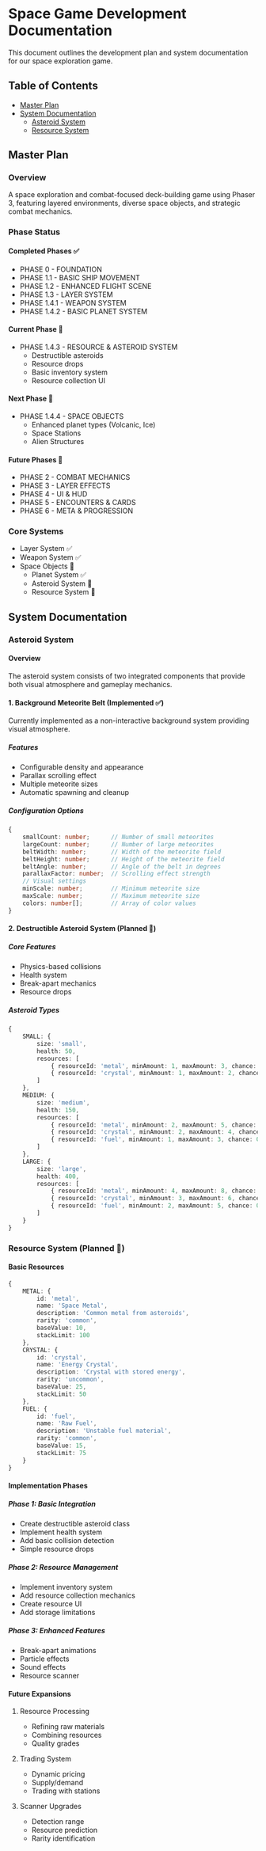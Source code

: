 # Space Game Development Documentation

This document outlines the development plan and system documentation for our space exploration game.

## Table of Contents
- [Master Plan](#master-plan)
- [System Documentation](#system-documentation)
  - [Asteroid System](#asteroid-system)
  - [Resource System](#resource-system)

## Master Plan

### Overview
A space exploration and combat-focused deck-building game using Phaser 3, featuring layered environments, diverse space objects, and strategic combat mechanics.

### Phase Status

#### Completed Phases ✅
- PHASE 0 - FOUNDATION
- PHASE 1.1 - BASIC SHIP MOVEMENT
- PHASE 1.2 - ENHANCED FLIGHT SCENE
- PHASE 1.3 - LAYER SYSTEM
- PHASE 1.4.1 - WEAPON SYSTEM
- PHASE 1.4.2 - BASIC PLANET SYSTEM

#### Current Phase 🔄
- PHASE 1.4.3 - RESOURCE & ASTEROID SYSTEM
  - Destructible asteroids
  - Resource drops
  - Basic inventory system
  - Resource collection UI

#### Next Phase 🎯
- PHASE 1.4.4 - SPACE OBJECTS
  - Enhanced planet types (Volcanic, Ice)
  - Space Stations
  - Alien Structures

#### Future Phases 📅
- PHASE 2 - COMBAT MECHANICS
- PHASE 3 - LAYER EFFECTS
- PHASE 4 - UI & HUD
- PHASE 5 - ENCOUNTERS & CARDS
- PHASE 6 - META & PROGRESSION

### Core Systems
- Layer System ✅
- Weapon System ✅
- Space Objects 🔄
  - Planet System ✅
  - Asteroid System 🔄
  - Resource System 🎯

## System Documentation

### Asteroid System

#### Overview
The asteroid system consists of two integrated components that provide both visual atmosphere and gameplay mechanics.

#### 1. Background Meteorite Belt (Implemented ✅)
Currently implemented as a non-interactive background system providing visual atmosphere.

##### Features
- Configurable density and appearance
- Parallax scrolling effect
- Multiple meteorite sizes
- Automatic spawning and cleanup

##### Configuration Options
```typescript
{
    smallCount: number;      // Number of small meteorites
    largeCount: number;      // Number of large meteorites
    beltWidth: number;       // Width of the meteorite field
    beltHeight: number;      // Height of the meteorite field
    beltAngle: number;       // Angle of the belt in degrees
    parallaxFactor: number;  // Scrolling effect strength
    // Visual settings
    minScale: number;        // Minimum meteorite size
    maxScale: number;        // Maximum meteorite size
    colors: number[];        // Array of color values
}
```

#### 2. Destructible Asteroid System (Planned 🎯)

##### Core Features
- Physics-based collisions
- Health system
- Break-apart mechanics
- Resource drops

##### Asteroid Types
```typescript
{
    SMALL: {
        size: 'small',
        health: 50,
        resources: [
            { resourceId: 'metal', minAmount: 1, maxAmount: 3, chance: 0.8 },
            { resourceId: 'crystal', minAmount: 1, maxAmount: 2, chance: 0.2 }
        ]
    },
    MEDIUM: {
        size: 'medium',
        health: 150,
        resources: [
            { resourceId: 'metal', minAmount: 2, maxAmount: 5, chance: 0.9 },
            { resourceId: 'crystal', minAmount: 2, maxAmount: 4, chance: 0.4 },
            { resourceId: 'fuel', minAmount: 1, maxAmount: 3, chance: 0.3 }
        ]
    },
    LARGE: {
        size: 'large',
        health: 400,
        resources: [
            { resourceId: 'metal', minAmount: 4, maxAmount: 8, chance: 1.0 },
            { resourceId: 'crystal', minAmount: 3, maxAmount: 6, chance: 0.6 },
            { resourceId: 'fuel', minAmount: 2, maxAmount: 5, chance: 0.5 }
        ]
    }
}
```

### Resource System (Planned 🎯)

#### Basic Resources
```typescript
{
    METAL: {
        id: 'metal',
        name: 'Space Metal',
        description: 'Common metal from asteroids',
        rarity: 'common',
        baseValue: 10,
        stackLimit: 100
    },
    CRYSTAL: {
        id: 'crystal',
        name: 'Energy Crystal',
        description: 'Crystal with stored energy',
        rarity: 'uncommon',
        baseValue: 25,
        stackLimit: 50
    },
    FUEL: {
        id: 'fuel',
        name: 'Raw Fuel',
        description: 'Unstable fuel material',
        rarity: 'common',
        baseValue: 15,
        stackLimit: 75
    }
}
```

#### Implementation Phases

##### Phase 1: Basic Integration
- Create destructible asteroid class
- Implement health system
- Add basic collision detection
- Simple resource drops

##### Phase 2: Resource Management
- Implement inventory system
- Add resource collection mechanics
- Create resource UI
- Add storage limitations

##### Phase 3: Enhanced Features
- Break-apart animations
- Particle effects
- Sound effects
- Resource scanner

#### Future Expansions
1. Resource Processing
   - Refining raw materials
   - Combining resources
   - Quality grades

2. Trading System
   - Dynamic pricing
   - Supply/demand
   - Trading with stations

3. Scanner Upgrades
   - Detection range
   - Resource prediction
   - Rarity identification 